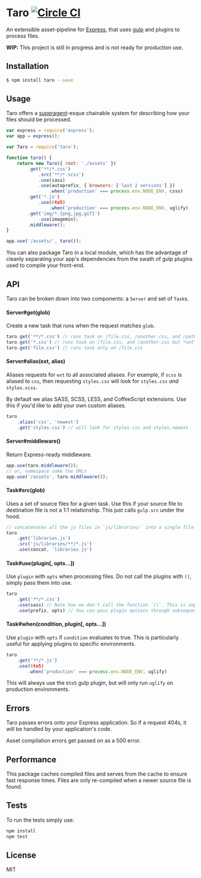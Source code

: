 # Taro [![Circle CI](https://circleci.com/gh/rosszurowski/taro.svg?style=svg&circle-token=95b8acade8ecb29f54c72ede6969c33b8566560d)](https://circleci.com/gh/rosszurowski/taro)

An extensible asset-pipeline for [Express](http://expressjs.com/), that uses [gulp](gulpjs.com) and plugins to process files. 

**WIP:** This project is still in progress and is not ready for production use.

## Installation

```bash
$ npm install taro --save
```

## Usage

Taro offers a [superagent](https://github.com/visionmedia/superagent)-esque chainable system for describing how your files should be processed.

```javascript
var express = require('express');
var app = express();

var Taro = require('taro');

function taro() {
	return new Taro({ root: './assets' })
		.get('**/*.css')
			.src('**/*.scss')
			.use(sass)
			.use(autoprefix, { browsers: ['last 2 versions'] })
				.when('production' === process.env.NODE_ENV, csso)
		.get('*.js')
			.use(6to5)
				.when('production' === process.env.NODE_ENV, uglify)
		.get('img/*.{png,jpg,gif}')
			.use(imagemin);
		.middleware();
}

app.use('/assets/', taro());
```

You can also package Taro in a local module, which has the advantage of cleanly separating your app's dependencies from the swath of gulp plugins used to compile your front-end.

## API

Taro can be broken down into two components: a `Server` and set of `Task`s.

#### Server#get(glob)

Create a new task that runs when the request matches `glob`.

```javascript
taro.get('**/*.css') // runs task on /file.css, /another.css, and /path/to/file.css
taro.get('*.css') // runs task on /file.css, and /another.css but *not* /path/to/file.css
taro.get('file.css') // runs task only on /file.css
```

#### Server#alias(ext, alias)

Aliases requests for `ext` to all associated aliases. For example, if `scss` is aliased to `css`, then requesting `styles.css` will look for `styles.css` *and* `styles.scss`.

By default we alias SASS, SCSS, LESS, and CoffeeScript extensions. Use this if you'd like to add your own custom aliases.

```javascript
taro
	.alias('css', 'newext')
	.get('styles.css') // will look for styles.css and styles.newext
```

#### Server#middleware()

Return Express-ready middleware.

```javascript
app.use(taro.middleware());
// or, namespace some the URLs
app.use('/assets', taro.middleware());
```

#### Task#src(glob)

Uses a set of source files for a given task. Use this if your source file to destination file is not a 1:1 relationship. This just calls `gulp.src` under the hood.

```javascript
// concatenates all the js files in `js/libraries/` into a single file
taro
	.get('libraries.js')
	.src('js/libraries/**/*.js')
	.use(concat, 'libraries.js')
```

#### Task#use(plugin[, opts...])

Use `plugin` with `opts` when processing files. Do not call the plugins with `()`, simply pass them into use.

```javascript
taro
	.get('**/*.css')
	.use(sass) // Note how we don't call the function `()`. This is important.
	.use(prefix, opts) // You can pass plugin options through subsequent arguments
```

#### Task#when(condition, plugin[, opts...])

Use `plugin` with `opts` if `condition` evaluates to true. This is particularly useful for applying plugins to specific environments.

```javascript
taro
	.get('**/*.js')
	.use(6to5)
		.when('production' === process.env.NODE_ENV, uglify)
```

This will always use the `6to5` gulp plugin, but will only run `uglify` on production environments.

## Errors

Taro passes errors onto your Express application. So if a request 404s, it will be handled by your application's code.

Asset compilation errors get passed on as a 500 error.

## Performance

This package caches compiled files and serves from the cache to ensure fast response times. Files are only re-compiled when a newer source file is found.

## Tests

To run the tests simply use:

```bash
npm install
npm test
```

## License

MIT